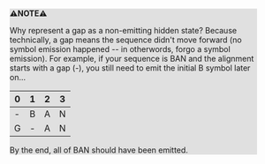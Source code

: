 <div style="margin:2em; background-color: #e0e0e0;">

<strong>⚠️NOTE️️️⚠️</strong>

Why represent a gap as a non-emitting hidden state? Because technically, a gap means the sequence didn't move forward (no symbol emission happened -- in otherwords, forgo a symbol emission). For example, if your sequence is BAN and the alignment starts with a gap (-), you still need to emit the initial B symbol later on...

| 0 | 1 | 2 | 3 |
|---|---|---|---|
| - | B | A | N |
| G | - | A | N |

By the end, all of BAN should have been emitted.
</div>

